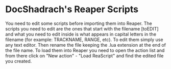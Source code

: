 # DocShadrach's Reaper Scripts

You need to edit some scripts before importing them into Reaper. The scripts you need to edit are the ones that start with the filename [toEDIT] and what you need to edit inside is what appears in capital letters in the filename (for example: TRACKNAME, RANGE, etc). To edit them simply use any text editor. Then rename the file keeping the .lua extension at the end of the file name. To load them into Reaper you need to open the action list and from there click on "New action" - "Load ReaScript" and find the edited file you created.
